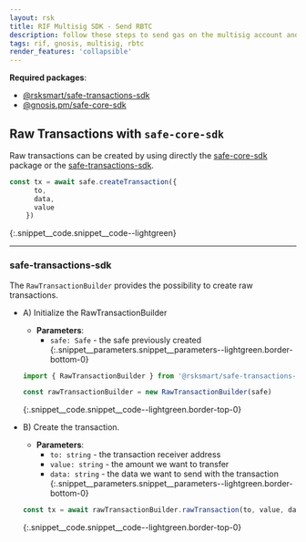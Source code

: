```yaml
---
layout: rsk
title: RIF Multisig SDK - Send RBTC
description: follow these steps to send gas on the multisig account and to create raw transactions
tags: rif, gnosis, multisig, rbtc
render_features: 'collapsible'
---
```


**Required packages**:
- [@rsksmart/safe-transactions-sdk](https://github.com/rsksmart/safe-transactions-sdk)
- [@gnosis.pm/safe-core-sdk](https://github.com/gnosis/safe-core-sdk)

## Raw Transactions with `safe-core-sdk`

Raw transactions can be created by using directly the [safe-core-sdk](https://github.com/gnosis/safe-core-sdk) package or the [safe-transactions-sdk](https://github.com/rsksmart/safe-transactions-sdk).

```ts
const tx = await safe.createTransaction({
      to,
      data,
      value
    })
```
{:.snippet__code.snippet__code--lightgreen}

___
### safe-transactions-sdk

The `RawTransactionBuilder` provides the possibility to create raw transactions.

[](#top "collapsible")
- A) Initialize the RawTransactionBuilder
  * **Parameters**:
    - `safe: Safe` - the safe previously created
  {:.snippet__parameters.snippet__parameters--lightgreen.border-bottom-0}
  
  ```ts
  import { RawTransactionBuilder } from '@rsksmart/safe-transactions-sdk'

  const rawTransactionBuilder = new RawTransactionBuilder(safe)
  ```
  {:.snippet__code.snippet__code--lightgreen.border-top-0}

- B) Create the transaction.
  * **Parameters**:
    - `to: string` - the transaction receiver address
    - `value: string` - the amount we want to transfer
    - `data: string` - the data we want to send with the transaction
  {:.snippet__parameters.snippet__parameters--lightgreen.border-bottom-0}

  ```ts
  const tx = await rawTransactionBuilder.rawTransaction(to, value, data)
  ```
  {:.snippet__code.snippet__code--lightgreen.border-top-0}
